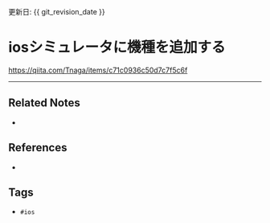 更新日: {{ git_revision_date }}

# iosシミュレータに機種を追加する
https://qiita.com/Tnaga/items/c71c0936c50d7c7f5c6f

---
## Related Notes
- 

## References
- 

## Tags
- `#ios` 